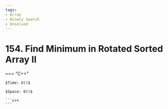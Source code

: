 ```yaml
---
tags:
- Array
- Binary Search
- Unsolved
---
```



# 154. Find Minimum in Rotated Sorted Array II

=== "C++"

    $Time: O()$

    $Space: O()$

    ```c++
    ```